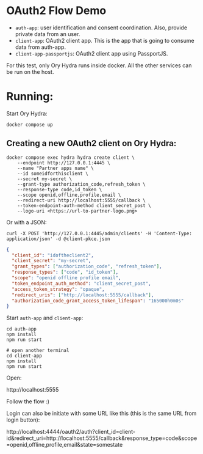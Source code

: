# OAuth2 Flow Demo

- `auth-app`: user identification and consent coordination. Also, provide private data from an user.
- `client-app`: OAuth2 client app. This is the app that is going to consume data from auth-app.
- `client-app-passportjs`: OAuth2 client app using PassportJS.

For this test, only Ory Hydra runs inside docker. All the other services can be run on the host.

# Running:

Start Ory Hydra:

```shell
docker compose up
```

## Creating a new OAuth2 client on Ory Hydra:

```shell
docker compose exec hydra hydra create client \
    --endpoint http://127.0.0.1:4445 \
    --name "Partner apps name" \
    --id someidforthisclient \
    --secret my-secret \
    --grant-type authorization_code,refresh_token \
    --response-type code,id_token \
    --scope openid,offline,profile,email \
    --redirect-uri http://localhost:5555/callback \
    --token-endpoint-auth-method client_secret_post \
    --logo-uri <https://url-to-partner-logo.png>
```

Or with a JSON:

```shell
curl -X POST 'http://127.0.0.1:4445/admin/clients' -H 'Content-Type: application/json' -d @client-pkce.json
```

```json
{
  "client_id": "idoftheclient2",
  "client_secret": "my-secret",
  "grant_types": ["authorization_code", "refresh_token"],
  "response_types": ["code", "id_token"],
  "scope": "openid offline profile email",
  "token_endpoint_auth_method": "client_secret_post",
  "access_token_strategy": "opaque",
  "redirect_uris": ["http://localhost:5555/callback"],
  "authorization_code_grant_access_token_lifespan": "165000h0m0s"
}
```

Start `auth-app` and `client-app`:

```shell
cd auth-app
npm install
npm run start

# open another terminal
cd client-app
npm install
npm run start
```

Open:

http://localhost:5555

Follow the flow :)

Login can also be initiate with some URL like this (this is the same URL from login button):

http://localhost:4444/oauth2/auth?client_id=client-id&redirect_uri=http://localhost:5555/callback&response_type=code&scope=openid,offline,profile,email&state=somestate

